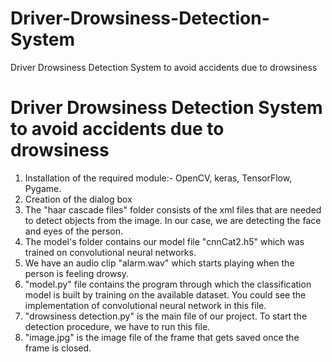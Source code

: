 # Driver-Drowsiness-Detection-System
Driver Drowsiness Detection System to avoid accidents due to drowsiness
# Driver Drowsiness Detection System to avoid accidents due to drowsiness

1. Installation of the required module:- OpenCV, keras, TensorFlow, Pygame.
2. Creation of the dialog box
3. The "haar cascade files" folder consists of the xml files that are needed to detect objects from the image. In our case, we are detecting the face and eyes of the person.
4. The model's folder contains our model file "cnnCat2.h5" which was trained on convolutional neural networks.
5. We have an audio clip "alarm.wav" which starts playing when the person is feeling drowsy. 
6. "model.py" file contains the program through which the classification model is built by training on the available dataset. You could see the implementation of convolutional neural network in this file.
7. "drowsiness detection.py" is the main file of our project. To start the detection procedure, we have to run this file.
8. "image.jpg" is the image file of the frame that gets saved once the frame is closed.

